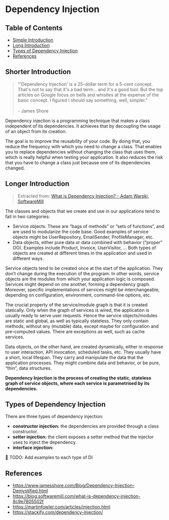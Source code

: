 # Dependency Injection <!-- omit in toc -->

## Table of Contents <!-- omit in toc -->
- [Simple Introduction](#simple-introduction)
- [Long Introduction](#long-introduction)
- [Types of Dependency Injection](#types-of-dependency-injection)
- [References](#references)

## Shorter Introduction

>"'Dependency Injection' is a 25-dollar term for a 5-cent concept. That's not to say that it's a bad term... and it's a good tool. But the top articles on Google focus on bells and whistles at the expense of the basic concept. I figured I should say something, well, simpler." <br><br> - James Shore

Dependency injection is a programming technique that makes a class independent of its dependencies. It achieves that by decoupling the usage of an object from its creation.

The goal is to improve the reusability of your code. By doing that, you reduce the frequency with which you need to change a class. That enables you to replace dependencies without changing the class that uses them, which is really helpful when testing your application. It also reduces the risk that you have to change a class just because one of its dependencies changed.

## Longer Introduction

> Extracted from: [What is Dependency Injection? - Adam Warski, SoftwareMill](https://blog.softwaremill.com/what-is-dependency-injection-8c9e7805502f)

The classes and objects that we create and use in our applications tend to fall in two categories:

* Service objects. These are “bags of methods” or “sets of functions”, and are used to modularize the code base. Good examples of service objects might be UserRepository, EmailSender, ProfileManager, etc.
* Data objects, either pure data or data combined with behavior (“proper” OO). Examples include Product, Invoice, UserVisitor, …
Both types of objects are created at different times in the application and used in different ways.

Service objects tend to be created once at the start of the application. They don’t change during the execution of the program. In other words, service objects are the modules from which your application logic is composed. Services might depend on one another, forming a dependency graph. Moreover, specific implementations of services might be interchangeable, depending on configuration, environment, command-line options, etc.

The crucial property of the service/module graph is that it is created statically. Only when the graph of services is wired, the application is usually ready to serve user requests. Hence the service objects/modules are static and global, as well as typically stateless. They only contain methods, without any (mutable) data, except maybe for configuration and pre-computed values. There are exceptions as well, such as cache services.

Data objects, on the other hand, are created dynamically, either in response to user interaction, API invocation, scheduled tasks, etc. They usually have a short, local lifespan. They carry and manipulate the data that the application processes. They might combine data and behavior, or be pure, “thin”, data structures.

**Dependency Injection is the process of creating the static, stateless graph of service objects, where each service is parametrised by its dependencies.**

## Types of Dependency Injection

There are three types of dependency injection:

- **constructor injection:** the dependencies are provided through a class constructor.
- **setter injection:** the client exposes a setter method that the injector uses to inject the dependency.
- **interface injection:** 

:pushpin: TODO: Add examples to each type of DI

## References

* https://www.jamesshore.com/Blog/Dependency-Injection-Demystified.html
* https://blog.softwaremill.com/what-is-dependency-injection-8c9e7805502f
* https://martinfowler.com/articles/injection.html
* https://stackify.com/dependency-injection/

